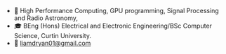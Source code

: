 - 🧠 High Performance Computing, GPU programming, Signal Processing and Radio Astronomy,
- 🎓 BEng (Hons) Electrical and Electronic Engineering/BSc Computer Science, Curtin University.
- 📧 liamdryan01@gmail.com
